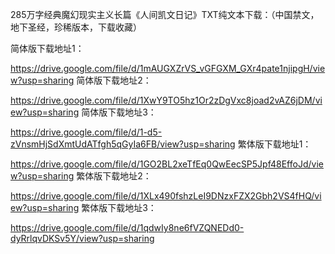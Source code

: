 285万字经典魔幻现实主义长篇《人间凯文日记》TXT纯文本下载：（中国禁文，地下圣经，珍稀版本，下载收藏）

简体版下载地址1：

https://drive.google.com/file/d/1mAUGXZrVS_vGFGXM_GXr4pate1njipgH/view?usp=sharing
简体版下载地址2：

https://drive.google.com/file/d/1XwY9TO5hz1Or2zDgVxc8joad2vAZ6jDM/view?usp=sharing
简体版下载地址3：

https://drive.google.com/file/d/1-d5-zVnsmHjSdXmtUdATfgh5qGyIa6FB/view?usp=sharing
繁体版下载地址1：

https://drive.google.com/file/d/1GO2BL2xeTfEq0QwEecSP5Jpf48EffoJd/view?usp=sharing
繁体版下载地址2：

https://drive.google.com/file/d/1XLx490fshzLeI9DNzxFZX2Gbh2VS4fHQ/view?usp=sharing
繁体版下载地址3：

https://drive.google.com/file/d/1qdwIy8ne6fVZQNEDd0-dyRrlqvDKSv5Y/view?usp=sharing
